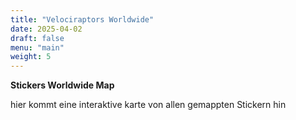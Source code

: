 ```yaml
---
title: "Velociraptors Worldwide"
date: 2025-04-02
draft: false
menu: "main"
weight: 5
---
```



**Stickers Worldwide Map**

hier kommt eine interaktive karte von allen gemappten Stickern hin
